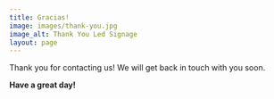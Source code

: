 ```yaml
---
title: Gracias!
image: images/thank-you.jpg
image_alt: Thank You Led Signage
layout: page
---
```


Thank you for contacting us! We will get back in touch with you soon.

**Have a great day!**